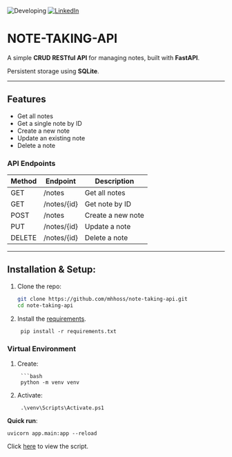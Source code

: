 ![Developing](https://img.shields.io/badge/Status-Developing-red)
[![LinkedIn](https://img.shields.io/badge/LinkedIn-Mahdi%20Hosseini-blue)](https://www.linkedin.com/in/mahosseini/)


# NOTE-TAKING-API

A simple **CRUD RESTful API** for managing notes, built with **FastAPI**.

Persistent storage using **SQLite**.

---

## Features
- Get all notes
- Get a single note by ID
- Create a new note
- Update an existing note
- Delete a note

### API Endpoints

| Method | Endpoint        | Description           |
|--------|-----------------|-----------------------|
| GET    | /notes          | Get all notes         |
| GET    | /notes/{id}     | Get note by ID        |
| POST   | /notes          | Create a new note     |
| PUT    | /notes/{id}     | Update a note         |
| DELETE | /notes/{id}     | Delete a note         |

---

## Installation & Setup:

1. Clone the repo:
   ```bash
   git clone https://github.com/mhhoss/note-taking-api.git
   cd note-taking-api
2. Install the [requirements](./requirements.txt).

        pip install -r requirements.txt


### Virtual Environment

1. Create:

        ```bash
        python -m venv venv

2. Activate:

        .\venv\Scripts\Activate.ps1



**Quick run**:

    uvicorn app.main:app --reload

Click [here]([app/main.py](https://github.com/mhhoss/note-taking-api/blob/main/app/main.py)) to view the script.